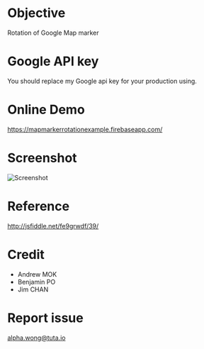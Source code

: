 # Objective
Rotation of Google Map marker

# Google API key
You should replace my Google api key for your production using.

# Online Demo
https://mapmarkerrotationexample.firebaseapp.com/

# Screenshot
![Screenshot](https://i.imgur.com/LukEZ1m.png)


# Reference
http://jsfiddle.net/fe9grwdf/39/

# Credit
- Andrew MOK
- Benjamin PO
- Jim CHAN

# Report issue
alpha.wong@tuta.io
